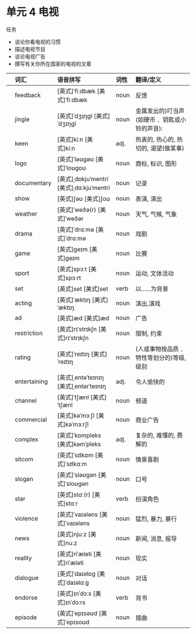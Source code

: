 # **单元** **4** 电视

任务

- 谈论你看电视的习惯
- 描述电视节目
- 谈论电视广告
- 撰写有关你所在国家的电视的文章

|      | 词汇         | 语音拼写                                 | 词性 | 翻译/定义                                     |
| :--- | :----------- | :--------------------------------------- | :--- | :-------------------------------------------- |
|      | feedback     | [英式]ˈfiːdbæk [美式]ˈfiːdbæk            | noun | 反馈                                          |
|      | jingle       | [英式]ˈdʒɪŋɡl [美式]ˈdʒɪŋɡl              | noun | 金属发出的)叮当声(如硬币﹑ 钥匙或小铃的声音): |
|      | keen         | [英式]kiːn [美式]kiːn                    | adj. | 热衷的, 热心的, 热切的, 渴望(做某事)          |
|      | logo         | [英式]ˈləʊɡəʊ [美式]ˈloʊɡoʊ              | noun | 商标, 标识, 图形                              |
|      | documentary  | [英式]ˌdɒkjuˈmentri [美式]ˌdɑːkjuˈmentri | noun | 记录                                          |
|      | show         | [英式]ʃəʊ [美式]ʃoʊ                      | noun | 表演, 演出                                    |
|      | weather      | [英式]ˈweðə(r) [美式]ˈweðər              | noun | 天气, 气候, 气象                              |
|      | drama        | [英式]ˈdrɑːmə [美式]ˈdrɑːmə              | noun | 戏剧                                          |
|      | game         | [英式]ɡeɪm [美式]ɡeɪm                    | noun | 比赛                                          |
|      | sport        | [英式]spɔːt [美式]spɔːrt                 | noun | 运动, 文体活动                                |
|      | set          | [英式]set [美式]set                      | verb | 以......为背景                                |
|      | acting       | [英式]ˈæktɪŋ [美式]ˈæktɪŋ                | noun | 演出,演戏                                     |
|      | ad           | [英式]æd [美式]æd                        | noun | 广告                                          |
|      | restriction  | [英式]rɪˈstrɪkʃn [美式]rɪˈstrɪkʃn        | noun | 限制, 约束                                    |
|      | rating       | [英式]ˈreɪtɪŋ [美式]ˈreɪtɪŋ              | noun | (人或事物按品质﹑ 特性等划分的)等级, 级别     |
|      | entertaining | [英式]ˌentəˈteɪnɪŋ [美式]ˌentərˈteɪnɪŋ   | adj. | 令人愉快的                                    |
|      | channel      | [英式]ˈtʃænl [美式]ˈtʃænl                | noun | 频道                                          |
|      | commercial   | [英式]kəˈmɜːʃl [美式]kəˈmɜːrʃl           | noun | 商业广告                                      |
|      | complex      | [英式]ˈkɒmpleks [美式]kəmˈpleks          | adj. | 复杂的, 难懂的, 费解的                        |
|      | sitcom       | [英式]ˈsɪtkɒm [美式]ˈsɪtkɑːm             | noun | 情景喜剧                                      |
|      | slogan       | [英式]ˈsləʊɡən [美式]ˈsloʊɡən            | noun | 口号                                          |
|      | star         | [英式]stɑː(r) [美式]stɑːr                | verb | 扮演角色                                      |
|      | violence     | [英式]ˈvaɪələns [美式]ˈvaɪələns          | noun | 猛烈, 暴力, 暴行                              |
|      | news         | [英式]njuːz [美式]nuːz                   | noun | 新闻, 消息, 报导                              |
|      | reality      | [英式]riˈæləti [美式]riˈæləti            | noun | 现实                                          |
|      | dialogue     | [英式]ˈdaɪəlɒɡ [美式]ˈdaɪəlɑːɡ           | noun | 对话                                          |
|      | endorse      | [英式]ɪnˈdɔːs [美式]ɪnˈdɔːrs             | verb | 背书                                          |
|      | episode      | [英式]ˈepɪsəʊd [美式]ˈepɪsoʊd            | noun | 插曲                                          |